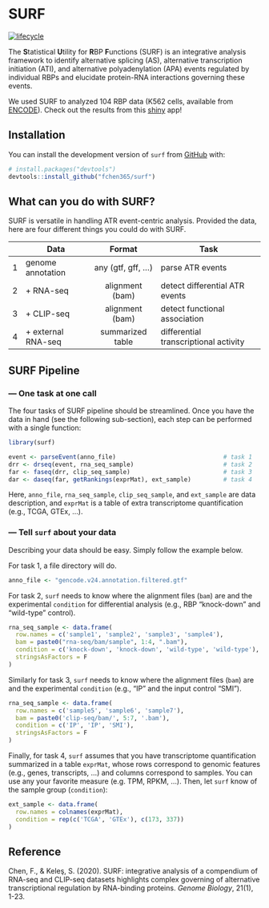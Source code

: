 


<!-- README.md is generated from README.Rmd. Please edit that file -->

# SURF

<!-- badges: start -->

[![lifecycle](https://img.shields.io/badge/lifecycle-experimental-orange.svg)](https://www.tidyverse.org/lifecycle/#experimental)
<!-- badges: end -->

The **S**tatistical **U**tility for **R**BP **F**unctions (SURF) is an
integrative analysis framework to identify alternative splicing (AS),
alternative transcription initiation (ATI), and alternative
polyadenylation (APA) events regulated by individual RBPs and elucidate
protein-RNA interactions governing these events.

We used SURF to analyzed 104 RBP data (K562 cells, available from
[ENCODE](https://www.encodeproject.org)). Check out the results from
this [shiny](http://www.statlab.wisc.edu/shiny/surf/)
app\!

## Installation

<!-- You can install the released version of `surf` from [CRAN](https://CRAN.R-project.org) with: -->

<!-- ``` r -->

<!-- install.packages("surf") -->

<!-- ``` -->

You can install the development version of `surf` from
[GitHub](https://github.com/) with:

``` r
# install.packages("devtools")
devtools::install_github("fchen365/surf")
```

## What can you do with SURF?

SURF is versatile in handling ATR event-centric analysis. Provided the
data, here are four different things you could do with
SURF.

|   | Data                |      Format       | Task                                  |
| :-: | ------------------- | :---------------: | ------------------------------------- |
| 1 | genome annotation   | any (gtf, gff, …) | parse ATR events                      |
| 2 | \+ RNA-seq          |  alignment (bam)  | detect differential ATR events        |
| 3 | \+ CLIP-seq         |  alignment (bam)  | detect functional association         |
| 4 | \+ external RNA-seq | summarized table  | differential transcriptional activity |

## SURF Pipeline

### — One task at one call

The four tasks of SURF pipeline should be streamlined. Once you have the
data in hand (see the following sub-section), each step can be performed
with a single function:

``` r
library(surf)

event <- parseEvent(anno_file)                              # task 1
drr <- drseq(event, rna_seq_sample)                         # task 2
far <- faseq(drr, clip_seq_sample)                          # task 3
dar <- daseq(far, getRankings(exprMat), ext_sample)         # task 4
```

Here, `anno_file`, `rna_seq_sample`, `clip_seq_sample`, and `ext_sample`
are data description, and `exprMat` is a table of extra transcriptome
quantification (e.g., TCGA, GTEx, …).

### — Tell `surf` about your data

Describing your data should be easy. Simply follow the example below.

For task 1, a file directory will do.

``` r
anno_file <- "gencode.v24.annotation.filtered.gtf"
```

For task 2, `surf` needs to know where the alignment files (`bam`) are
and the experimental `condition` for differential analysis (e.g., RBP
“knock-down” and “wild-type” control).

``` r
rna_seq_sample <- data.frame(
  row.names = c('sample1', 'sample2', 'sample3', 'sample4'),
  bam = paste0("rna-seq/bam/sample", 1:4, ".bam"),
  condition = c('knock-down', 'knock-down', 'wild-type', 'wild-type'),
  stringsAsFactors = F
) 
```

Similarly for task 3, `surf` needs to know where the alignment files
(`bam`) are and the experimental `condition` (e.g., “IP” and the input
control “SMI”).

``` r
rna_seq_sample <- data.frame(
  row.names = c('sample5', 'sample6', 'sample7'),
  bam = paste0('clip-seq/bam/', 5:7, '.bam'),
  condition = c('IP', 'IP', 'SMI'),
  stringsAsFactors = F
)
```

Finally, for task 4, `surf` assumes that you have transcriptome
quantification summarized in a table `exprMat`, whose rows correspond to
genomic features (e.g., genes, transcripts, …) and columns correspond to
samples. You can use any your favorite measure (e.g. TPM, RPKM, …).
Then, let `surf` know of the sample group (`condition`):

``` r
ext_sample <- data.frame(
  row.names = colnames(exprMat),
  condition = rep(c('TCGA', 'GTEx'), c(173, 337))
)
```

## Reference

Chen, F., & Keleş, S. (2020). SURF: integrative analysis of a compendium
of RNA-seq and CLIP-seq datasets highlights complex governing of
alternative transcriptional regulation by RNA-binding proteins. *Genome
Biology*, 21(1), 1-23.
